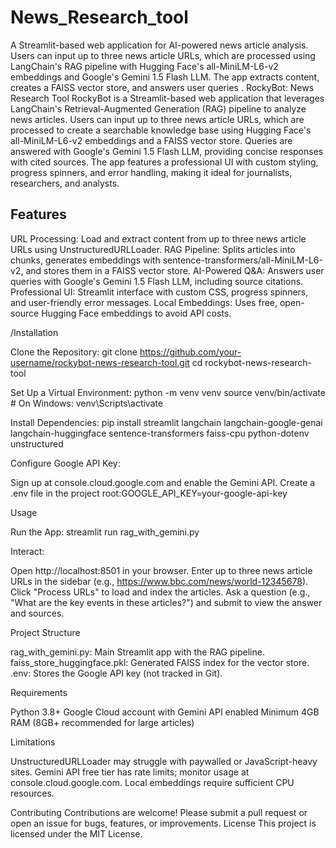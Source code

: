 # News_Research_tool
A Streamlit-based web application for AI-powered news article analysis. Users can input up to three news article URLs, which are processed using LangChain's RAG pipeline with Hugging Face's all-MiniLM-L6-v2 embeddings and Google's Gemini 1.5 Flash LLM. The app extracts content, creates a FAISS vector store, and answers user queries .
RockyBot: News Research Tool
RockyBot is a Streamlit-based web application that leverages LangChain's Retrieval-Augmented Generation (RAG) pipeline to analyze news articles. Users can input up to three news article URLs, which are processed to create a searchable knowledge base using Hugging Face's all-MiniLM-L6-v2 embeddings and a FAISS vector store. Queries are answered with Google's Gemini 1.5 Flash LLM, providing concise responses with cited sources. The app features a professional UI with custom styling, progress spinners, and error handling, making it ideal for journalists, researchers, and analysts.


## Features

URL Processing: Load and extract content from up to three news article URLs using UnstructuredURLLoader.
RAG Pipeline: Splits articles into chunks, generates embeddings with sentence-transformers/all-MiniLM-L6-v2, and stores them in a FAISS vector store.
AI-Powered Q&A: Answers user queries with Google's Gemini 1.5 Flash LLM, including source citations.
Professional UI: Streamlit interface with custom CSS, progress spinners, and user-friendly error messages.
Local Embeddings: Uses free, open-source Hugging Face embeddings to avoid API costs.

/Installation

Clone the Repository:
git clone https://github.com/your-username/rockybot-news-research-tool.git
cd rockybot-news-research-tool


Set Up a Virtual Environment:
python -m venv venv
source venv/bin/activate  # On Windows: venv\Scripts\activate


Install Dependencies:
pip install streamlit langchain langchain-google-genai langchain-huggingface sentence-transformers faiss-cpu python-dotenv unstructured


Configure Google API Key:

Sign up at console.cloud.google.com and enable the Gemini API.
Create a .env file in the project root:GOOGLE_API_KEY=your-google-api-key





Usage

Run the App:
streamlit run rag_with_gemini.py


Interact:

Open http://localhost:8501 in your browser.
Enter up to three news article URLs in the sidebar (e.g., https://www.bbc.com/news/world-12345678).
Click "Process URLs" to load and index the articles.
Ask a question (e.g., "What are the key events in these articles?") and submit to view the answer and sources.



Project Structure

rag_with_gemini.py: Main Streamlit app with the RAG pipeline.
faiss_store_huggingface.pkl: Generated FAISS index for the vector store.
.env: Stores the Google API key (not tracked in Git).

Requirements

Python 3.8+
Google Cloud account with Gemini API enabled
Minimum 4GB RAM (8GB+ recommended for large articles)

Limitations

UnstructuredURLLoader may struggle with paywalled or JavaScript-heavy sites.
Gemini API free tier has rate limits; monitor usage at console.cloud.google.com.
Local embeddings require sufficient CPU resources.

Contributing
Contributions are welcome! Please submit a pull request or open an issue for bugs, features, or improvements.
License
This project is licensed under the MIT License.
